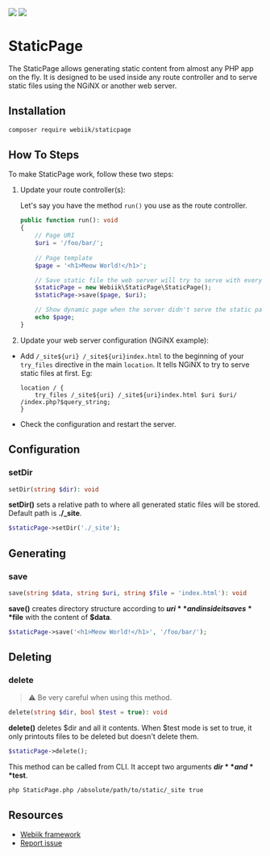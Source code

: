 <p align="left">
<img src="https://img.shields.io/packagist/l/webiik/webiik.svg"/>
<img src="https://img.shields.io/badge/dependencies-0-brightgreen.svg"/>
</p>

StaticPage
==========
The StaticPage allows generating static content from almost any PHP app on the fly. It is designed to be used inside any route controller and to serve static files using the NGiNX or another web server.

Installation
------------
```bash
composer require webiik/staticpage
```

How To Steps
------------
To make StaticPage work, follow these two steps:

1. Update your route controller(s):

    Let's say you have the method `run()` you use as the route controller.
    ```php
    public function run(): void
    {
        // Page URI
        $uri = '/foo/bar/';
        
        // Page template
        $page = '<h1>Meow World!</h1>';
    
        // Save static file the web server will try to serve with every next request  
        $staticPage = new Webiik\StaticPage\StaticPage();
        $staticPage->save($page, $uri);
    
        // Show dynamic page when the server didn't serve the static page  
        echo $page;
    }
    ```
   
2. Update your web server configuration (NGiNX example):
* Add `/_site${uri} /_site${uri}index.html` to the beginning of your `try_files` directive in the main `location`. It tells NGiNX to try to serve static files at first. Eg:
    ```nginx
    location / {
        try_files /_site${uri} /_site${uri}index.html $uri $uri/ /index.php?$query_string;
    }
    ```
* Check the configuration and restart the server.

Configuration
-------------
### setDir
```php
setDir(string $dir): void
```
**setDir()** sets a relative path to where all generated static files will be stored. Default path is **./_site**.
```php
$staticPage->setDir('./_site');
```

Generating
----------
### save
```php
save(string $data, string $uri, string $file = 'index.html'): void
```
**save()** creates directory structure according to **$uri** and inside it saves **$file** with the content of **$data**.
```php
$staticPage->save('<h1>Meow World!</h1>', '/foo/bar/');
```

Deleting
--------
### delete
> ⚠️ Be very careful when using this method.
```php
delete(string $dir, bool $test = true): void
```
**delete()** deletes $dir and all it contents. When $test mode is set to true, it only printouts files to be deleted but doesn't delete them.
```php
$staticPage->delete();
```
This method can be called from CLI. It accept two arguments **$dir** and **$test**. 
```shell script
php StaticPage.php /absolute/path/to/static/_site true
```

Resources
---------
* [Webiik framework][1]
* [Report issue][2]

[1]: https://github.com/webiik/webiik
[2]: https://github.com/webiik/components/issues